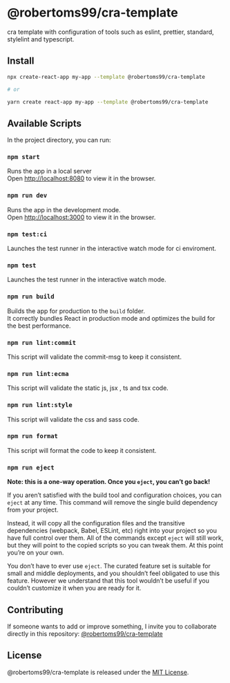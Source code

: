 # @robertoms99/cra-template

cra template with configuration of tools such as eslint, prettier, standard, stylelint and typescript.

## Install

```sh
npx create-react-app my-app --template @robertoms99/cra-template

# or

yarn create react-app my-app --template @robertoms99/cra-template
```

## Available Scripts

In the project directory, you can run:

### `npm start`

Runs the app in a local server\
Open [http://localhost:8080](http://localhost:8080) to view it in the browser.

### `npm run dev`

Runs the app in the development mode.\
Open [http://localhost:3000](http://localhost:3000) to view it in the browser.

### `npm test:ci`
Launches the test runner in the interactive watch mode for ci enviroment.

### `npm test`

Launches the test runner in the interactive watch mode.

### `npm run build`

Builds the app for production to the `build` folder.\
It correctly bundles React in production mode and optimizes the build for the best performance.

### `npm run lint:commit`
This script will validate the commit-msg to keep it consistent.

### `npm run lint:ecma`
This script will validate the static js, jsx , ts and tsx code.

### `npm run lint:style`
This script will validate the css and sass code.

### `npm run format`
This script will format the code to keep it consistent.

### `npm run eject`

**Note: this is a one-way operation. Once you `eject`, you can’t go back!**

If you aren’t satisfied with the build tool and configuration choices, you can `eject` at any time. This command will remove the single build dependency from your project.

Instead, it will copy all the configuration files and the transitive dependencies (webpack, Babel, ESLint, etc) right into your project so you have full control over them. All of the commands except `eject` will still work, but they will point to the copied scripts so you can tweak them. At this point you’re on your own.

You don’t have to ever use `eject`. The curated feature set is suitable for small and middle deployments, and you shouldn’t feel obligated to use this feature. However we understand that this tool wouldn’t be useful if you couldn’t customize it when you are ready for it.

## Contributing

If someone wants to add or improve something, I invite you to collaborate directly in this repository: [@robertoms99/cra-template](https://github.com/robertoms99/cra-template)

## License

@robertoms99/cra-template is released under the [MIT License](https://opensource.org/licenses/MIT).
